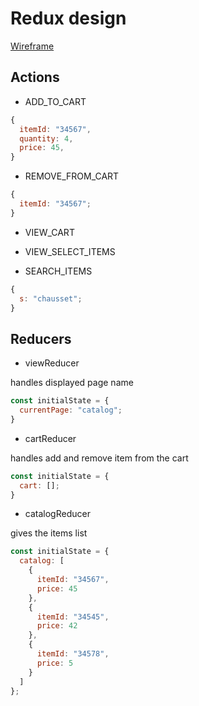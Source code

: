 # Redux design

[Wireframe](https://assets.justinmind.com/blog/wp-content/uploads/2016/12/shopping-cart.gif)

## Actions

- ADD_TO_CART

```javascript
{
  itemId: "34567",
  quantity: 4,
  price: 45,
}
```

- REMOVE_FROM_CART

```javascript
{
  itemId: "34567";
}
```

- VIEW_CART
- VIEW_SELECT_ITEMS

- SEARCH_ITEMS

```javascript
{
  s: "chausset";
}
```

## Reducers

- viewReducer

handles displayed page name

```javascript
const initialState = {
  currentPage: "catalog";
}
```

- cartReducer

handles add and remove item from the cart

```javascript
const initialState = {
  cart: [];
}
```

- catalogReducer

gives the items list

```javascript
const initialState = {
  catalog: [
    {
      itemId: "34567",
      price: 45
    },
    {
      itemId: "34545",
      price: 42
    },
    {
      itemId: "34578",
      price: 5
    }
  ]
};
```
